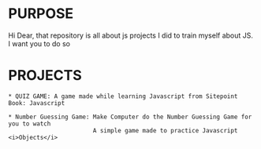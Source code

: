 # PURPOSE
Hi Dear, that repository is all about js projects I did to train myself about JS. I want you to do so

# PROJECTS
    * QUIZ GAME: A game made while learning Javascript from Sitepoint Book: Javascript

    * Number Guessing Game: Make Computer do the Number Guessing Game for you to watch
                            A simple game made to practice Javascript <i>Objects</i>